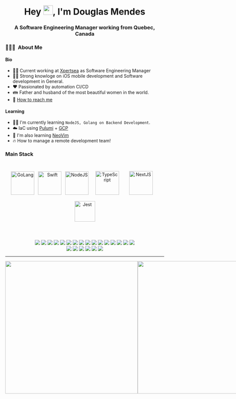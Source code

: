 <h1 align="center">Hey  <img width="30" height="30" src="https://camo.githubusercontent.com/e8e7b06ecf583bc040eb60e44eb5b8e0ecc5421320a92929ce21522dbc34c891/68747470733a2f2f6d656469612e67697068792e636f6d2f6d656469612f6876524a434c467a6361737252346961377a2f67697068792e676966">,
I'm Douglas Mendes</h1>
<h3 align="center">A Software Engineering Manager working from Quebec, Canada </h3>

<h3> 👨🏻‍💻 &nbsp;About Me </h3>

#### Bio
* 👷🏻 Current working at [Xpertsea](https://xpertsea.com) as Software Engineering Manager
* 💪🏻 Strong knowloge on iOS mobile development and Software development in General.
* ❤️ Passionated by automation CI/CD
* 👪 Father and husband of the most beautiful women in the world.
* 📧 [How to reach me](https://linktr.ee/mendesbarreto?utm_source=linktree_profile_share&ltsid=dd994d10-8de0-4587-bcc5-e459f4f92fa9)

#### Learning

* 🧑‍💻 I'm currently learning `NodeJS, Golang on Backend Development`.
* ☁️ IaC using [Pulumi](https://www.pulumi.com) + [GCP](https://cloud.google.com)
* 🚧 I'm also learning [NeoVim](https://github.com/neovim/neovim)
* 🔥 How to manage a remote development team!

### Main Stack
<br />
<div align="center">  
<a href="https://go.dev/" target="_black"><img style="marging 10px" src="https://go.dev/images/go-logo-white.svg" alt="GoLang" height="74"/></a> &nbsp;
<a href="https://www.swift.org" target="_black"><img style="marging 10px" src="https://www.swift.org/assets/images/swift~dark.svg" alt="Swift" height="74" /></a> &nbsp;
<a href="https://nodejs.org/en/" target="_blank"><img style="marging 10px" src="https://nodejs.org/static/images/logo.svg" alt="NodeJS" height="74" /></a> &nbsp;
<a href="https://www.typescriptlang.org/" target="_blank"><img style="margin: 10px" src="https://profilinator.rishav.dev/skills-assets/typescript-original.svg" alt="TypeScript" height="75" /></a> &nbsp; 
<a href="https://nextjs.org/" target="_blank"><img style="margin: 10px" src="https://profilinator.rishav.dev/skills-assets/nextjs.png" alt="NextJS" height="75" /></a> &nbsp; 
<a href="https://www.jestjs.io/" target="_blank"><img style="margin: 10px" src="https://profilinator.rishav.dev/skills-assets/jest.svg" alt="Jest" width="65" /></a>
<br />
</div>
<br/>

<br />
<div align="center">  
    <p>
        <img src="https://img.shields.io/badge/-WebStorm-23A9F2?style=flat-square&logo=webstorm"/>
        <img src="https://img.shields.io/badge/-Github-181717?style=flat-square&logo=GitHub&logoColor=white"/>
        <img src="https://img.shields.io/badge/-Git-F44D27?style=flat-square&logo=Git&logoColor=white"/>
        <img src="https://img.shields.io/badge/-NPM-CB3837?style=flat-square&logo=NPM&logoColor=white"/>
        <img src="https://img.shields.io/badge/-Express-purple?style=flat-square&logo=express&logoColor=white"/>
        <img src="https://img.shields.io/badge/-Gin-blue?style=flat-square&logo=gin&logoColor=white"/>
        <img src="https://img.shields.io/badge/-GraphQL-violet?style=flat-square&logo=GraphQL&logoColor=white"/>
        <img src="https://img.shields.io/badge/-Fiber-lightblue?style=flat-square&logo=fiber&logoColor=white"/>
        <img src="https://img.shields.io/badge/-Apache-D22128?style=flat-square&logo=Apache&logoColor=white"/>
        <img src="https://img.shields.io/badge/-Trello-0079BF?style=flat-square&logo=Trello&logoColor=white"/>
        <img src="https://img.shields.io/badge/-Slack-E01563?style=flat-square&logo=Slack&logoColor=white"/>
        <img src="https://img.shields.io/badge/-FIGMA-FA6400?style=flat-square&logo=figma&logoColor=white"/>
        <img src="https://img.shields.io/badge/-MySQL-F29111?style=flat-square&logo=MySQL&logoColor=white"/>
        <img src="https://img.shields.io/badge/-MongoDB-green?style=flat-square&logo=mongodb&logoColor=white"/>
        <img src="https://img.shields.io/badge/-Insomnia-5849BE?style=flat-square&logo=Insomnia&logoColor=white"/>
        <img src="https://img.shields.io/badge/-Notion-000000?style=flat-square&logo=Notion&logoColor=white"/><br/>
        <img src="https://img.shields.io/badge/-ESLint-4B32C3?style=flat-square&logo=ESLint&logoColor=white"/>
        <img src="https://img.shields.io/badge/-OSX-A80030?style=flat-square&logo=macos&logoColor=white"/>
        <img src="https://img.shields.io/badge/-Debian-A80030?style=flat-square&logo=Debian&logoColor=white"/>
        <img src="https://img.shields.io/badge/-Google%20Cloud-4285F4?style=flat-square&logo=Google%20Cloud&logoColor=white"/>
        <img src="https://img.shields.io/badge/-Jenkins-222F29?style=flat-square&logo=jenkins&logoColor=white"/>
        <img src="https://img.shields.io/badge/-GithubActions-222F29?style=flat-square&logo=github&logoColor=white"/>
    </p>
</div>


<hr>
    <div style="display: flex; flex-direction: row;" align="center">
     <img class="img" width="420"  src="https://github-readme-stats.vercel.app/api?username=mendesbarreto&show_icons=true&theme=tokyonight" />
     <img class="img" width="420"  src="https://streak-stats.demolab.com/?user=mendesbarreto&theme=tokyonight" />
    </div>
</div>

